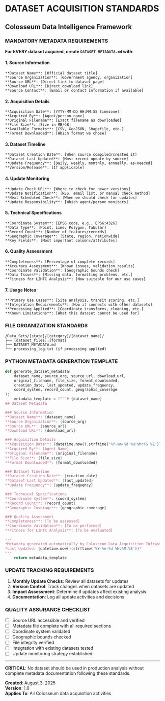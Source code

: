 # DATASET ACQUISITION STANDARDS
## Colosseum Data Intelligence Framework

### MANDATORY METADATA REQUIREMENTS

**For EVERY dataset acquired, create `DATASET_METADATA.md` with:**

#### 1. Source Information
```
**Dataset Name**: [Official dataset title]
**Source Organization**: [Government agency, organization]
**Source URL**: [Direct link to dataset page]
**Download URL**: [Direct download link]
**Source Contact**: [Email or contact information if available]
```

#### 2. Acquisition Details
```
**Acquisition Date**: [YYYY-MM-DD HH:MM:SS timezone]
**Acquired By**: [Agent/person name]
**Original Filename**: [Exact filename as downloaded]
**File Size**: [Size in MB/GB]
**Available Formats**: [CSV, GeoJSON, Shapefile, etc.]
**Format Downloaded**: [Which format we chose]
```

#### 3. Dataset Timeline
```
**Dataset Creation Date**: [When source compiled/created it]
**Dataset Last Updated**: [Most recent update by source]
**Update Frequency**: [Daily, weekly, monthly, annually, as-needed]
**Version/Release**: [If applicable]
```

#### 4. Update Monitoring
```
**Update Check URL**: [Where to check for newer versions]
**Update Notification**: [RSS, email list, or manual check method]
**Next Scheduled Check**: [When we should check for updates]
**Update Responsibility**: [Which agent/person monitors]
```

#### 5. Technical Specifications
```
**Coordinate System**: [EPSG code, e.g., EPSG:4326]
**Data Type**: [Point, Line, Polygon, Tabular]
**Record Count**: [Number of features/records]
**Geographic Coverage**: [State, region, nationwide]
**Key Fields**: [Most important columns/attributes]
```

#### 6. Quality Assessment
```
**Completeness**: [Percentage of complete records]
**Accuracy Assessment**: [Known issues, validation results]
**Coordinate Validation**: [Geographic bounds check]
**Data Issues**: [Missing data, formatting problems, etc.]
**Fitness for LIHTC Analysis**: [How suitable for our use cases]
```

#### 7. Usage Notes
```
**Primary Use Cases**: [Site analysis, transit scoring, etc.]
**Integration Requirements**: [How it connects with other datasets]
**Processing Applied**: [Coordinate transforms, cleaning, etc.]
**Known Limitations**: [What this dataset cannot be used for]
```

### FILE ORGANIZATION STANDARDS

```
/Data_Sets/[state]/[category]/[dataset_name]/
├── [dataset_files].[format]
├── DATASET_METADATA.md
└── processing_log.txt (if processing applied)
```

### PYTHON METADATA GENERATION TEMPLATE

```python
def generate_dataset_metadata(
    dataset_name, source_org, source_url, download_url,
    original_filename, file_size, format_downloaded,
    creation_date, last_updated, update_frequency,
    coord_system, record_count, geographic_coverage
):
    metadata_template = f"""# {dataset_name}
## Dataset Metadata

### Source Information
**Dataset Name**: {dataset_name}
**Source Organization**: {source_org}
**Source URL**: {source_url}
**Download URL**: {download_url}

### Acquisition Details
**Acquisition Date**: {datetime.now().strftime('%Y-%m-%d %H:%M:%S %Z')}
**Acquired By**: [Agent Name]
**Original Filename**: {original_filename}
**File Size**: {file_size}
**Format Downloaded**: {format_downloaded}

### Dataset Timeline
**Dataset Creation Date**: {creation_date}
**Dataset Last Updated**: {last_updated}
**Update Frequency**: {update_frequency}

### Technical Specifications
**Coordinate System**: {coord_system}
**Record Count**: {record_count}
**Geographic Coverage**: {geographic_coverage}

### Quality Assessment
**Completeness**: [To be assessed]
**Coordinate Validation**: [To be performed]
**Fitness for LIHTC Analysis**: [To be evaluated]

---
*Metadata generated automatically by Colosseum Data Acquisition Infrastructure*
*Last Updated: {datetime.now().strftime('%Y-%m-%d %H:%M:%S')}*
"""
    return metadata_template
```

### UPDATE TRACKING REQUIREMENTS

1. **Monthly Update Checks**: Review all datasets for updates
2. **Version Control**: Track changes when datasets are updated
3. **Impact Assessment**: Determine if updates affect existing analysis
4. **Documentation**: Log all update activities and decisions

### QUALITY ASSURANCE CHECKLIST

- [ ] Source URL accessible and verified
- [ ] Metadata file complete with all required sections
- [ ] Coordinate system validated
- [ ] Geographic bounds checked
- [ ] File integrity verified
- [ ] Integration with existing datasets tested
- [ ] Update monitoring strategy established

---

**CRITICAL**: No dataset should be used in production analysis without complete metadata documentation following these standards.

**Created**: August 3, 2025  
**Version**: 1.0  
**Applies To**: All Colosseum data acquisition activities